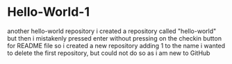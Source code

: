 # Hello-World-1
another hello-world repository 
i created a repository called "hello-world"
but then i mistakenly pressed enter without pressing on the checkin button for README file
so i created a new repository adding 1 to the name
i wanted to delete the first repository, but could not do so as i am new to GitHub
